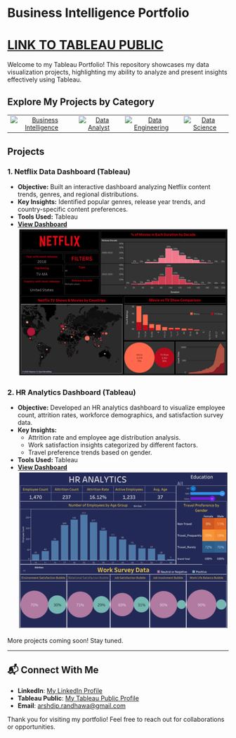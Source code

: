   </tr>
  
# Business Intelligence Portfolio 

# [LINK TO TABLEAU PUBLIC](https://public.tableau.com/app/profile/arshdeep.randhawa6351/vizzes)

Welcome to my Tableau Portfolio! This repository showcases my data visualization projects, highlighting my ability to analyze and present insights effectively using Tableau.

## Explore My Projects by Category</h2>

<table align="center">
  <tr>
    <td align="center">
      <a href="#business-intelligence">
        <img src="https://img.shields.io/badge/-Business_Intelligence-blue?style=for-the-badge&logo=tableau&scale=4" alt="Business Intelligence">
      </a>
    </td>
    <td align="center">
      <a href="#data-analyst-projects">
        <img src="https://img.shields.io/badge/-Data_Analyst-green?style=for-the-badge&logo=sqlite&scale=4" alt="Data Analyst">
      </a>
    </td>
    <td align="center">
      <a href="#data-engineering">
        <img src="https://img.shields.io/badge/-Data_Engineering-orange?style=for-the-badge&logo=docker&scale=4" alt="Data Engineering">
      </a>
    </td>
    <td align="center">
      <a href="#data-science">
        <img src="https://img.shields.io/badge/-Data_Science-purple?style=for-the-badge&logo=scikit-learn&scale=4" alt="Data Science">
      </a>
    </td>
  </tr>
</table>

## Projects

### 1. Netflix Data Dashboard (Tableau)
- **Objective:** Built an interactive dashboard analyzing Netflix content trends, genres, and regional distributions.
- **Key Insights:** Identified popular genres, release year trends, and country-specific content preferences.
- **Tools Used:** Tableau
- **[View Dashboard](https://public.tableau.com/app/profile/arshdeep.randhawa6351/viz/NetflixAnalysis_17389690500210/Dashboard1)**
![Netflix Dashboard](https://github.com/arshrandhawa/portfolio/blob/main/Tableau/Netflix%20Dashboard.png?raw=true)

### 2. HR Analytics Dashboard (Tableau)
- **Objective:** Developed an HR analytics dashboard to visualize employee count, attrition rates, workforce demographics, and satisfaction survey data.
- **Key Insights:**
  - Attrition rate and employee age distribution analysis.
  - Work satisfaction insights categorized by different factors.
  - Travel preference trends based on gender.
- **Tools Used:** Tableau
- **[View Dashboard](https://public.tableau.com/app/profile/arshdeep.randhawa6351/viz/NetflixAnalysis_17389690500210/Dashboard1)**
![Image Description](https://github.com/arshrandhawa/portfolio/blob/main/Tableau/HR%20Analytics%20Dashboard.png?raw=true)

More projects coming soon! Stay tuned.

---

## 📬 Connect With Me

- **LinkedIn**: [My LinkedIn Profile](https://www.linkedin.com/in/arshrandhawa11/)
- **Tableau Public**: [My Tableau Public Profile](https://public.tableau.com/app/profile/arshdeep.randhawa6351/vizzes)
- **Email**: [arshdip.randhawa@gmail.com](mailto:arshdip.randhawa@gmail.com)

Thank you for visiting my portfolio! Feel free to reach out for collaborations or opportunities.


